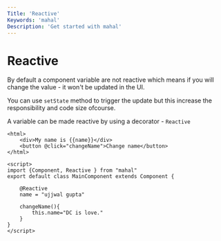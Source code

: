 ```yaml
---
Title: 'Reactive'
Keywords: 'mahal'
Description: 'Get started with mahal'
---
```


# Reactive

By default a component variable are not reactive which means if you will change the value - it won't be updated in the UI.

You can use `setState` method to trigger the update but this increase the responsibility and code size ofcourse.

A variable can be made reactive by using a decorator - `Reactive`

```
<html>
    <div>My name is {{name}}</div>
    <button @click="changeName">Change name</button>
</html>

<script>
import {Component, Reactive } from "mahal"
export default class MainComponent extends Component {

    @Reactive
    name = "ujjwal gupta"

    changeName(){
        this.name="DC is love."
    }
}
</script>
```